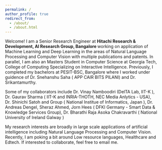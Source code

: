 ```yaml
---
permalink: /
author_profile: true
redirect_from: 
  - /about/
  - /about.html
---
```


Welcome! I am a Senior Research Engineer at <b> Hitachi Research & Development, AI Research Group, Bangalore </b> working on application of Machine Learning and Deep Learning in the areas of Natural Language Processing and Computer Vision with multiple publications and patents. In parallel, I am also an Masters Student in Computer Science at Georgia Tech, College of Computing Specializing on Interactive Intelligence. Previously, I completed my bachelors at PESIT-BSC, Bangalore where I worked under guidence of  Dr. Snehanshu Saha (<a href="https://www.linkedin.com/in/snehanshusaha/" style="text-decoration: none;"> APP CAIR BITS PILANI</a>) and Dr. Srikantamurthy.

Some of my collaborators include Dr. Vinay Namboodiri (<a href="http://deltalab.iitk.ac.in/" style="text-decoration: none;">DelTA Lab, IIT-K </a>), Dr. Gaurav Sharma (<a href="http://grvsharma.com" style="text-decoration: none;"> IIT-K and INRIA-THOTH, NEC Media Anlytics - USA</a>),  Dr. Shinichi Satoh and Group (<a href="http://www.satoh-lab.nii.ac.jp/" style="text-decoration: none;"> National Institue of Informatics, Japan </a>), Dr. Andreas Dengel, Sheraz Ahmed, Jorn Hees (<a href="https://www.dfki.de/en/web/research/research-departments-and-groups/smart-data-knowledge-services/team-sds/" style="text-decoration: none;">   DFKI Germany - Smart Data & Knowledge Services Group</a>), Dr. Bharathi Raja Asoka Chakravarthi (<a href="http://www.nuigalway.ie:83/our-research/people/engineering-and-informatics/basokachakravarthi1/" style="text-decoration: none;"> National University of Ireland Galway </a>)

My research interests are broadly in large scale applications of artificial intelligence including Natural Language Processing and Computer Vision. Recently, I am poking a bit around Low resource languages, Healthcare and Edtech. If interested to collaborate, feel free to email me.
